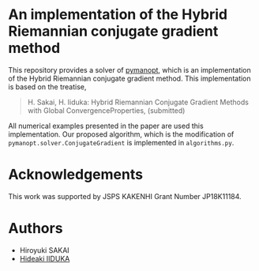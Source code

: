 # An implementation of the Hybrid Riemannian conjugate gradient method

This repository provides a solver of [pymanopt](https://github.com/pymanopt/pymanopt),
which is an implementation of the Hybrid Riemannian conjugate gradient method.
This implementation is based on the treatise,

> H. Sakai, H. Iiduka: Hybrid Riemannian Conjugate Gradient Methods with Global ConvergenceProperties, (submitted)

All numerical examples presented in the paper are used this implementation.
Our proposed algorithm, which is the modification of `pymanopt.solver.ConjugateGradient` is implemented in `algorithms.py`.

# Acknowledgements
This work was supported by JSPS KAKENHI Grant Number JP18K11184.

# Authors
  * Hiroyuki SAKAI
  * [Hideaki IIDUKA](https://iiduka.net)